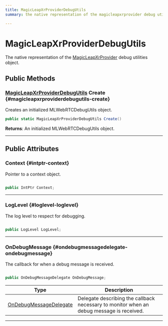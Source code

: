 ```yaml
---
title: MagicLeapXrProviderDebugUtils
summary: the native representation of the magicleapxrprovider debug utilities object. 

---
```


# MagicLeapXrProviderDebugUtils




The native representation of the [MagicLeapXrProvider](/versioned_docs/version-14-Jun-2023/unity-api/api/UnityEngine.XR.MagicLeap/UnityEngine.XR.MagicLeap.MagicLeapXrProvider.md) debug utilities object.   





## Public Methods

### [MagicLeapXrProviderDebugUtils](/versioned_docs/version-14-Jun-2023/unity-api/api/UnityEngine.XR.MagicLeap/MagicLeapXrProviderNativeBindings/UnityEngine.XR.MagicLeap.MagicLeapXrProviderNativeBindings.MagicLeapXrProviderDebugUtils.md) Create {#magicleapxrproviderdebugutils-create}

Creates an initialized MLWebRTCDebugUtils object. 

```csharp
public static MagicLeapXrProviderDebugUtils Create()
```






**Returns**: An initialized MLWebRTCDebugUtils object.



-----------

## Public Attributes

### Context {#intptr-context}

Pointer to a context object. 

```csharp

public IntPtr Context;

```






-----------

### LogLevel {#loglevel-loglevel}

The log level to respect for debugging. 

```csharp

public LogLevel LogLevel;

```






-----------

### OnDebugMessage {#ondebugmessagedelegate-ondebugmessage}

The callback for when a debug message is received. 

```csharp

public OnDebugMessageDelegate OnDebugMessage;

```

| Type | Description  | 
|--|--|
| [OnDebugMessageDelegate](/versioned_docs/version-14-Jun-2023/unity-api/api/UnityEngine.XR.MagicLeap/MagicLeapXrProviderNativeBindings/UnityEngine.XR.MagicLeap.MagicLeapXrProviderNativeBindings.md#delegate-void-ondebugmessagedelegate) | Delegate describing the callback necessary to monitor when an debug message is received.  |





-----------

